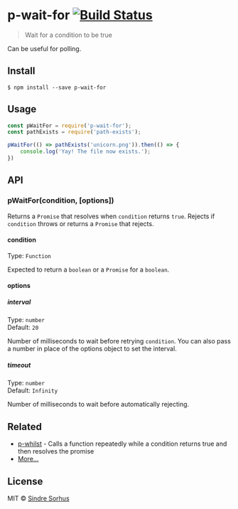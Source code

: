 # p-wait-for [![Build Status](https://travis-ci.org/sindresorhus/p-wait-for.svg?branch=master)](https://travis-ci.org/sindresorhus/p-wait-for)

> Wait for a condition to be true

Can be useful for polling.


## Install

```
$ npm install --save p-wait-for
```


## Usage

```js
const pWaitFor = require('p-wait-for');
const pathExists = require('path-exists');

pWaitFor(() => pathExists('unicorn.png')).then(() => {
	console.log('Yay! The file now exists.');
})
```


## API

### pWaitFor(condition, [options])

Returns a `Promise` that resolves when `condition` returns `true`. Rejects if `condition` throws or returns a `Promise` that rejects.

#### condition

Type: `Function`

Expected to return a `boolean` or a `Promise` for a `boolean`.

#### options

##### interval

Type: `number`<br>
Default: `20`

Number of milliseconds to wait before retrying `condition`.  You can also pass a number in place of the options object to set the interval.

##### timeout

Type: `number`<br>
Default: `Infinity`

Number of milliseconds to wait before automatically rejecting.


## Related

- [p-whilst](https://github.com/sindresorhus/p-whilst) - Calls a function repeatedly while a condition returns true and then resolves the promise
- [More…](https://github.com/sindresorhus/promise-fun)


## License

MIT © [Sindre Sorhus](https://sindresorhus.com)
